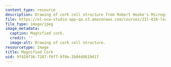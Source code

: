 ```yaml
---
content_type: resource
description: Drawing of cork cell structure from Robert Hooke's Micrographia.
file: https://ol-ocw-studio-app-qa.s3.amazonaws.com/courses/21l-016-learning-from-the-past-drama-science-performance-spring-2009/9f420f367287f6f79f0e2b04d8619417_03.jpg
file_type: image/jpeg
image_metadata:
  caption: Magnified cork.
  credit: ''
  image-alt: Drawing of cork cell structure.
resourcetype: Image
title: Magnified Cork
uid: 9f420f36-7287-f6f7-9f0e-2b04d8619417
---
```

